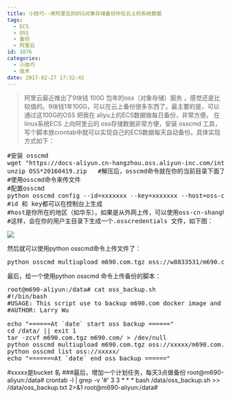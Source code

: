 ```yaml
---
title: 小技巧--用阿里云的OSS对象存储备份你在云上的系统数据
tags:
  - ECS
  - OSS
  - 备份
  - 阿里云
id: 1076
categories:
  - 小技巧
  - 技术
date: 2017-02-27 17:32:42
---
```


> 阿里云最近推出了9块钱 100G 包年的oss（对象存储）服务 ，感觉还是比较值的。9块钱1年100G，可以在云上备份很多东西了。最主要的是，可以通过这100G的OSS 把我在 aliyu上的ECS数据做每日备份，非常方便。
在linux系统ECS 上向阿里云的 oss存储数据非常方便，安装 osscmd 工具，写个脚本放crontab中就可以实现自己的ECS数据每天自动备份。具体实现方式如下：
<pre>
#安装 osscmd
wget "https://docs-aliyun.cn-hangzhou.oss.aliyun-inc.com/internal/oss/0.0.4/assets/sdk/OSS_Python_API_20160419.zip?spm=5176.doc32171.2.2.nnigW2&amp;file=OSS_Python_API_20160419.zip"
unzip OSS*20160419.zip   #解压后，osscmd命令就在你的当前目录下面了，可以直接用python命令调用
#使用osscmd命令来传文件
#配置osscmd
python osscmd config --id=xxxxxxx --key=xxxxxxx --host=oss-cn-shanghai.aliyuncs.com
#id 和 key都可以在控制台上生成
#host是你所在的地区（如华东），如果是从外网上传，可以使用oss-cn-shanghai.aliyuncs.com（华东），如果你的ECS和你的OSS在同一个地区，可以oss-cn-shanghai-internal.aliyuncs.com（华东内网），这样速度是非常快，不受外网带宽的限制 。
#这样，会在你的用户主目录下生成一个.osscredentials 文件，如下图：</pre>

![](http://www.m690.com/wp-content/uploads/2017/02/img_58b3f118df619.png)

然后就可以使用python osscmd命令上传文件了：
<pre>
python osscmd multiupload m690.com.tgz oss://w8833531/m690.com.tgz && rm -f m690.com.tgz
</pre>
最后，给一个使用python osscmd 命令上传备份的脚本：
<pre>
root@m690-aliyun:/data# cat oss_backup.sh 
#!/bin/bash
#USAGE: This script use to backup m690.com docker image and data to aliyu oss .
#AUTHOR: Larry Wu

echo "======At `date` start oss backup ======"
cd /data/ || exit 1
tar -zcvf m690.com.tgz m690.com/ > /dev/null
python osscmd multiupload m690.com.tgz oss://xxxxx/m690.com.tgz && rm -f m690.com.tgz
python osscmd list oss://xxxxx/
echo "=======At `date` end oss backup ======"
</pre>
#xxxxx是bucket 名
###最后，增加一个计划任务，每天3点做备份
root@m690-aliyun:/data# crontab -l | grep -v '#'
3 3 * * *  bash /data/oss_backup.sh >> /data/oss_backup.txt 2>&1
root@m690-aliyun:/data# 